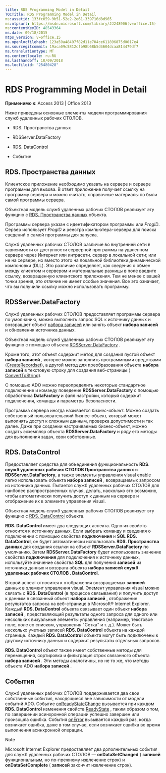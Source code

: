 ```yaml
---
title: RDS Programming Model in Detail
TOCTitle: RDS Programming Model in Detail
ms:assetid: 133fc059-9b51-52e2-2e61-339716d8d965
ms:mtpsurl: https://msdn.microsoft.com/library/JJ248906(v=office.15)
ms:contentKeyID: 48543364
ms.date: 09/18/2015
mtps_version: v=office.15
ms.openlocfilehash: 123a50a48407f82d11e704ce611896875d0017e4
ms.sourcegitcommit: 19aca09c5812cfb98b68b5d4604dcaa814479df7
ms.translationtype: MT
ms.contentlocale: ru-RU
ms.lasthandoff: 10/09/2018
ms.locfileid: "25480428"
---
```

# <a name="rds-programming-model-in-detail"></a>RDS Programming Model in Detail


**Применимо к**: Access 2013 | Office 2013



Ниже приведены основные элементы модели программирования служб удаленных рабочих СТОЛОВ.

  - RDS. Пространства данных

  - RDSServer.DataFactory

  - RDS. DataControl

  - Событие

## <a name="rdsdataspace"></a>RDS. Пространства данных

Клиентское приложение необходимо указать на сервере и сервере программы для вызова. В ответ приложение получает ссылку на программу сервера и можно считать, справочные материалы по были самой программы сервера.

Объектная модель служб удаленных рабочих СТОЛОВ реализует эту функцию с [RDS. Пространства данных](dataspace-object-rds.md) объекта.

Программы сервера указан с идентификатором программы или *ProgID*. Сервер использует *ProgID* и реестра компьютера-сервера для поиска сведений о самой программы для запуска.

Служб удаленных рабочих СТОЛОВ различие во внутренней сети в зависимости от доступности серверной программы на удаленном сервере через Интернет или интрасети. сервер в локальной сети; или не на сервере, но вместо этого на локальной библиотеки динамической компоновки (DLL). Это различие определяет, как сведения о обмен между клиентом и сервером и материальные разницы в поле введите ссылку, возвращенную клиентского приложения. Тем не менее с вашей точки зрения, это отличие не имеет особые значения. Все это означает, что вы получили ссылку можно использовать программу.

## <a name="rdsserverdatafactory"></a>RDSServer.DataFactory

Служб удаленных рабочих СТОЛОВ предоставляет программы сервера по умолчанию, можно выполнить запрос SQL к источнику данных и возвращает объект [набора записей](recordset-object-ado.md) или занять объект **набора записей** и обновления источника данных.

Объектная модель служб удаленных рабочих СТОЛОВ реализует эту функцию с помощью объекта [RDSServer.DataFactory](datafactory-object-rdsserver.md) .

Кроме того, этот объект содержит метод для создания пустой объект **набора записей** , которое можно заполнить программными средствами ([CreateRecordset](createrecordset-method-rds.md)), а другой метод для преобразования объекта **набора записей** в текстовую строку для создания веб-страницы ([ ConvertToString](converttostring-method-rds.md)).

С помощью ADO можно переопределить некоторые стандартное подключение и команду поведение **RDSServer.DataFactory** с помощью обработчика **DataFactory** и файл настройки, который содержит подключения, команды и параметры безопасности.

Программа сервера иногда называется *бизнес-объект*. Можно создать собственный пользовательский бизнес-объект, который может выполнять доступ к сложным данным, проверка допустимости и так далее. Даже при создании настраиваемых бизнес-объект, можно создать экземпляр объекта **RDSServer.DataFactory** и ряду его методы для выполнения задач, свои собственные.

## <a name="rdsdatacontrol"></a>RDS. DataControl

Предоставляет средства для объединения функциональность **RDS. служб удаленных рабочих СТОЛОВ Пространства данных** и **RDSServer.DataFactory**, а также элементы управления visual enable легко использовать объекта **набора записей** , возвращаемых запросом из источника данных. Пытается служб удаленных рабочих СТОЛОВ для наиболее распространенных случая, делать, насколько это возможно, чтобы автоматически получить доступ к данным на сервере и отображение их в элементе управления visual.

Объектная модель служб удаленных рабочих СТОЛОВ реализует эту функцию с [RDS. DataControl](datacontrol-object-rds.md) объекта.

**RDS. DataControl** имеет два следующих аспекта. Одно из свойств относится к источнику данных. Если выбрать команду и сведения о подключении с помощью свойства **подключения** и **SQL** **RDS. DataControl**, он будет автоматически использовать **RDS. Пространства данных** для создания ссылки на объект **RDSServer.DataFactory** по умолчанию. Затем **RDSServer.DataFactory** будет использовать значение свойства **подключения** для подключения к источнику данных, используйте значение свойства **SQL** для получения **записей** из источника данных и возврата объекта **набора записей** **служб удаленных рабочих СТОЛОВ . DataControl**.

Второй аспект относится к отображения возвращаемых **записей** данных в элемент управления visual. Элемент управления visual можно связать с **RDS. DataControl** (в процессе связывания) и получить доступ к данным в связанный объект **набора записей** , отображение результатов запроса на веб-странице в Microsoft® Internet Explorer. Каждый **RDS. DataControl** объекта связывает один объект **набора записей** , представляющий результаты одного запроса для одного или нескольких визуальные элементы управления (например, текстовое поле, поле со списком, управления "Сетка" и т. д.). Может быть несколько учетных записей **RDS. DataControl** объекта на каждой странице. Каждый **RDS. DataControl** объекта могут быть подключены к другому источнику данных и содержит результаты отдельных запросов.

**RDS. DataControl** объект также имеет собственные методы для перемещения, сортировка и фильтрация строк связанного объекта **набора записей** . Эти методы аналогичны, но не то же, что методы объекта ADO **набора записей** .

## <a name="events"></a>События

Служб удаленных рабочих СТОЛОВ поддерживается два свои собственные события, находящиеся вне зависимости от модели событий ADO. Событие [onReadyStateChange](onreadystatechange-event-rds.md) вызывается при каждом **RDS. DataControl** изменения свойств [ReadyState](readystate-property-rds.md) , таким образом о том, по завершении асинхронной операции успешно завершен или произошла ошибка. События [onError](onerror-event-rds.md) вызывается каждый раз, когда возникает ошибка, даже в том случае, если возникает ошибка во время выполнения асинхронной операции.


> [!NOTE]
> <P>Microsoft Internet Explorer предоставляет два дополнительных события для служб удаленных рабочих СТОЛОВ — <STRONG>onDataSetChanged</STRONG> ( <STRONG>записей</STRONG> функциональным, но по-прежнему извлечение строк) и <STRONG>onDataSetComplete</STRONG> ( <STRONG>записей</STRONG> закончит извлечение строк).</P>


